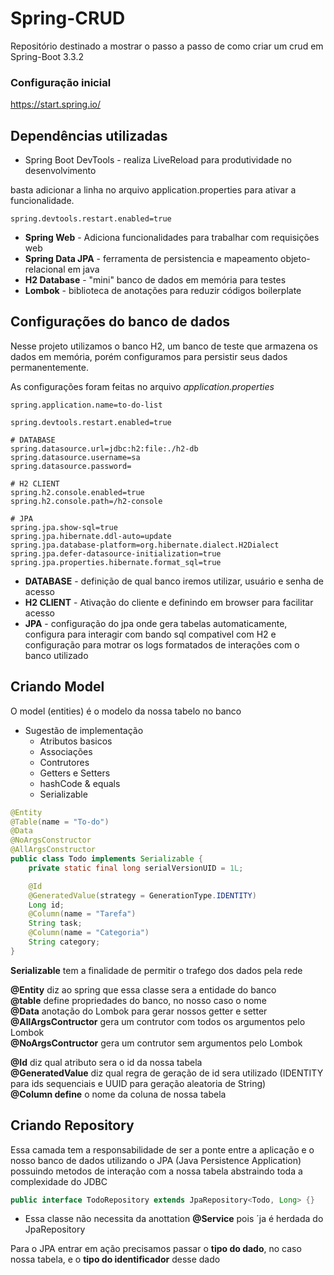 # Spring-CRUD
Repositório destinado a mostrar o passo a passo de como criar um crud em Spring-Boot  3.3.2

### Configuração inicial
<https://start.spring.io/>

## Dependências utilizadas
* Spring Boot DevTools - realiza LiveReload para produtividade no desenvolvimento 

basta adicionar a linha no arquivo application.properties para ativar a funcionalidade.
```
spring.devtools.restart.enabled=true
```

* __Spring Web__ - Adiciona funcionalidades para trabalhar com requisições web
* __Spring Data JPA__ - ferramenta de persistencia e mapeamento objeto-relacional em java
* __H2 Database__ - "mini" banco de dados em memória para testes
* __Lombok__ - biblioteca de anotações para reduzir códigos boilerplate

## Configurações do banco de dados
Nesse projeto utilizamos o banco H2, um banco de teste que armazena os dados em memória, porém configuramos para persistir seus dados permanentemente.

As configurações foram feitas no arquivo *application.properties*    
```
spring.application.name=to-do-list

spring.devtools.restart.enabled=true

# DATABASE
spring.datasource.url=jdbc:h2:file:./h2-db
spring.datasource.username=sa
spring.datasource.password=

# H2 CLIENT
spring.h2.console.enabled=true
spring.h2.console.path=/h2-console

# JPA
spring.jpa.show-sql=true
spring.jpa.hibernate.ddl-auto=update
spring.jpa.database-platform=org.hibernate.dialect.H2Dialect
spring.jpa.defer-datasource-initialization=true
spring.jpa.properties.hibernate.format_sql=true
```

* __DATABASE__ - definição de qual banco iremos utilizar, usuário e senha de acesso
* __H2 CLIENT__ - Ativação do cliente e definindo em browser para facilitar acesso
* __JPA__ - configuração do jpa onde gera tabelas automaticamente, configura para interagir com bando sql compativel com H2 e configuração para motrar os logs formatados de interações com o banco utilizado

## Criando Model
O model (entities) é o modelo da nossa tabelo no banco

* Sugestão de implementação
  * Atributos basicos
  * Associações
  * Contrutores
  * Getters e Setters
  * hashCode & equals
  * Serializable


```java
@Entity
@Table(name = "To-do")
@Data
@NoArgsConstructor
@AllArgsConstructor
public class Todo implements Serializable {
    private static final long serialVersionUID = 1L;

    @Id
    @GeneratedValue(strategy = GenerationType.IDENTITY)
    Long id;
    @Column(name = "Tarefa")
    String task;
    @Column(name = "Categoria")
    String category;
}
```

__Serializable__ tem a finalidade de permitir o trafego dos dados pela rede

__@Entity__ diz ao spring que essa classe sera a entidade do banco<br>
__@table__ define propriedades do banco, no nosso caso o nome<br>
__@Data__ anotação do Lombok para gerar nossos getter e setter<br>
__@AllArgsContructor__ gera um contrutor com todos os argumentos pelo Lombok<br>
__@NoArgsContructor__ gera um contrutor sem argumentos pelo Lombok<br>

__@Id__ diz qual atributo sera o id da nossa tabela<br>
__@GeneratedValue__ diz qual regra de geração de id sera utilizado (IDENTITY para ids sequenciais e UUID para geração aleatoria de String)<br>
__@Column define__ o nome da coluna de nossa tabela<br>

## Criando Repository
Essa camada tem a responsabilidade de ser a ponte entre a aplicação e o nosso banco de dados utilizando o JPA (Java Persistence Application) possuindo metodos de interação com a nossa tabela abstraindo toda a complexidade do JDBC

``` java
public interface TodoRepository extends JpaRepository<Todo, Long> {}
```

* Essa classe não necessita da anottation __@Service__ pois ´ja é herdada do JpaRepository

Para o JPA entrar em ação precisamos passar o __tipo do dado__, no caso nossa tabela, e o __tipo do identificador__ desse dado
